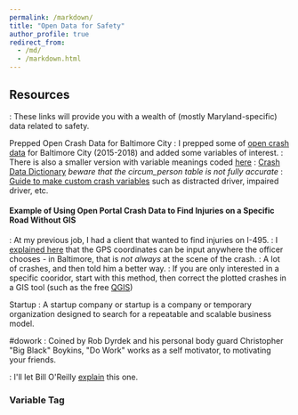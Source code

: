 ```yaml
---
permalink: /markdown/
title: "Open Data for Safety"
author_profile: true
redirect_from: 
  - /md/
  - /markdown.html
---
```

## Resources 

:   These links will provide you with a wealth of (mostly Maryland-specific) data related to safety. 

Prepped Open Crash Data for Baltimore City
:   I prepped some of [open crash data](https://drive.google.com/file/d/1cuNCBIzq7yR3J6R_taZti_EPfQNUGXb5/view?usp=sharing) for Baltimore City (2015-2018) and added some variables of interest. 
:   There is also a smaller version with variable meanings coded [here](https://drive.google.com/file/d/18pvz3Ax62l-Lq2-L9kg6pyYmmShWmKB_/view?usp=sharing)
:   [Crash Data Dictionary](https://opendata.maryland.gov/download/7xpx-5fte/application%2Fvnd.ms-excel) _beware that the circum_person table is not fully accurate_
:   [Guide to make custom crash variables](https://docs.google.com/document/d/1xPGsFjn665qHBwsYTYPGGF_R69Xu6wWwKNkjHnQfjFA/edit?usp=sharing) such as distracted driver, impaired driver, etc.

#### Example of Using Open Portal Crash Data to Find Injuries on a Specific Road Without GIS
:   At my previous job, I had a client that wanted to find injuries on I-495. 
:   I [explained here](https://docs.google.com/document/d/1CE2IBrPvPK2txDBRobUe9P1w8ZlypKkZfHvGl95N4mE/edit?usp=sharing) that the GPS coordinates can be input anywhere the officer chooses - in Baltimore, that is _not always_ at the scene of the crash. 
:   A lot of crashes, and then told him a better way. 
:   If you are only interested in a specific cooridor, start with this method, then correct the plotted crashes in a GIS tool (such as the free [QGIS](https://www.qgis.org/en/site/index.html))


Startup
:   A startup company or startup is a company or temporary organization designed to search for a repeatable and scalable business model.

#dowork
:   Coined by Rob Dyrdek and his personal body guard Christopher "Big Black" Boykins, "Do Work" works as a self motivator, to motivating your friends.


:   I'll let Bill O'Reilly [explain](https://www.youtube.com/watch?v=O_HyZ5aW76c "We'll Do It Live") this one.


### Variable Tag
